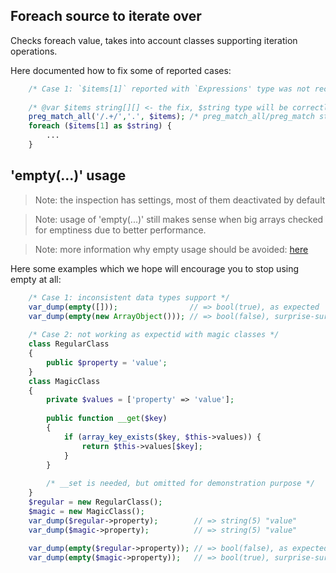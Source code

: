 ## Foreach source to iterate over

Checks foreach value, takes into account classes supporting iteration operations.

Here documented how to fix some of reported cases:

```php
    /* Case 1: `$items[1]` reported with `Expressions' type was not recognized, please check type hints.` message */
    
    /* @var $items string[][] <- the fix, $string type will be correctly recognized as `string` */
    preg_match_all('/.+/','.', $items); /* preg_match_all/preg_match stores results in $items */
    foreach ($items[1] as $string) {
        ...
    }
```

## 'empty(...)' usage

> Note: the inspection has settings, most of them deactivated by default

> Note: usage of 'empty(...)' still makes sense when big arrays checked for emptiness due to better performance.

> Note: more information why empty usage should be avoided: [here](https://www.toptal.com/php/10-most-common-mistakes-php-programmers-make#common-mistake-10-misusing-empty)

Here some examples which we hope will encourage you to stop using empty at all:

```php
    /* Case 1: inconsistent data types support */
    var_dump(empty([]));                // => bool(true), as expected 
    var_dump(empty(new ArrayObject())); // => bool(false), surprise-surprise =)
    
    /* Case 2: not working as expectid with magic classes */
    class RegularClass
    {
        public $property = 'value';
    }
    class MagicClass
    {
        private $values = ['property' => 'value'];
    
        public function __get($key)
        {
            if (array_key_exists($key, $this->values)) {
                return $this->values[$key];
            }
        }
        
        /* __set is needed, but omitted for demonstration purpose */
    }
    $regular = new RegularClass();
    $magic = new MagicClass();
    var_dump($regular->property);        // => string(5) "value"
    var_dump($magic->property);          // => string(5) "value"
    
    var_dump(empty($regular->property)); // => bool(false), as expected
    var_dump(empty($magic->property));   // => bool(true), surprise-surprise =)
```